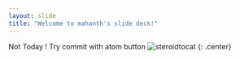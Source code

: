 ```yaml
---
layout: slide
title: "Welcome to mahanth's slide deck!"
---
```


Not Today !
Try commit with atom button
![steroidtocat](https://octodex.github.com/images/steroidtocat.png)
{: .center}
